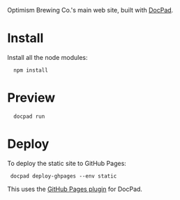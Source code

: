 Optimism Brewing Co.'s main web site, built with [DocPad](http://docpad.org).

# Install

Install all the node modules:

```
  npm install
```

# Preview
```
  docpad run
```

# Deploy

To deploy the static site to GitHub Pages:

```
 docpad deploy-ghpages --env static
```
This uses the [GitHub Pages plugin](https://github.com/docpad/docpad-plugin-ghpages) for DocPad.
